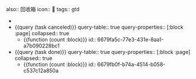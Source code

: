 also:: 回收箱
icon:: 🚮
tags:: gtd

-
- {{query (task canceled)}}
  query-table:: true
  query-properties:: [:block :page]
  collapsed:: true
  - {{function (count :block)}}
    id:: 6679fa5c-77e3-431e-8aa1-a7b090228bc1
- {{query (task done)}}
  query-table:: true
  query-properties:: [:block :page]
  collapsed:: true
  - {{function (count :block)}}
    id:: 6679fb0f-b74a-4514-b058-c537c12a850a
